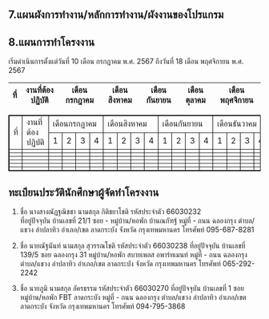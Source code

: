 ## 7.แผนผังการทำงาน/หลักการทำงาน/ผังงานของโปรแกรม

## 8.แผนการทำโครงงาน
เริ่มดำเนินการตั้งแต่วันที่ 10 เดือน กรกฎาคม พ.ศ. 2567 ถึงวันที่ 18 เดือน พฤศจิกายน พ.ศ. 2567

| ที่ | งานที่ต้องปฏิบัติ | เดือนกรกฎาคม | เดือนสิงหาคม | เดือนกันยายน | เดือนตุลาคม | เดือนพฤศจิกายน|
|---|---------------|---------------|-------------|-------------|-------------|--------------|
  

<table border="1" bordercolor="#000000">
  <tr>
    <td rowspan="2">ที่</td>
    <td rowspan="2">งานที่ต้องปฏิบัติ</td>
    <td colspan="4">เดือนกรกฏาคม</td>  
    <td colspan="4">เดือนสิงหาคม</td> 
    <td colspan="4">เดือนกันยายน</td>  
    <td colspan="4">เดือนธันวาคม</td>  
  </tr>
  <tr>
    <td>1</td>
    <td>2</td>
    <td>3</td>
    <td>4</td>
    <td>1</td>
    <td>2</td>
    <td>3</td>
    <td>4</td>
    <td>1</td>
    <td>2</td>
    <td>3</td>
    <td>4</td>
    <td>1</td>
    <td>2</td>
    <td>3</td>
    <td>4</td>
  </tr>
 <tr>
   <td></td>
    <td></td>
    <td></td>
   <td></td>
   <td></td>
    <td></td>
    <td></td>
   <td></td>
   <td></td>
    <td></td>
    <td></td>
   <td></td>
    <td></td>
    <td></td>
   <td></td>
   <td></td>
    <td></td>
    <td></td>
 </tr>  
  <tr>
   <td></td>
    <td></td>
    <td></td>
   <td></td>
   <td></td>
    <td></td>
    <td></td>
   <td></td>
   <td></td>
    <td></td>
    <td></td>
    <td></td>
    <td></td>
   <td></td>
   <td></td>
    <td></td>
    <td></td>
    <td></td>
 </tr>  
    <tr>
   <td></td>
    <td></td>
    <td></td>
   <td></td>
   <td></td>
    <td></td>
    <td></td>
   <td></td>
   <td></td>
    <td></td>
    <td></td>
    <td></td>
    <td></td>
   <td></td>
   <td></td>
    <td></td>
    <td></td>
    <td></td>
 </tr>
   <tr>
   <td></td>
    <td></td>
    <td></td>
   <td></td>
   <td></td>
    <td></td>
    <td></td>
   <td></td>
   <td></td>
    <td></td>
    <td></td>
   <td></td>
    <td></td>
    <td></td>
   <td></td>
   <td></td>
    <td></td>
    <td></td>
 </tr>  
   <tr>
   <td></td>
    <td></td>
    <td></td>
   <td></td>
   <td></td>
    <td></td>
    <td></td>
   <td></td>
   <td></td>
    <td></td>
    <td></td>
   <td></td>
    <td></td>
    <td></td>
   <td></td>
   <td></td>
    <td></td>
    <td></td>
 </tr>  
   <tr>
   <td></td>
    <td></td>
    <td></td>
   <td></td>
   <td></td>
    <td></td>
    <td></td>
   <td></td>
   <td></td>
    <td></td>
    <td></td>
   <td></td>
    <td></td>
    <td></td>
   <td></td>
   <td></td>
    <td></td>
    <td></td>
 </tr>  
</table>

## ทะเบียนประวัตินักศึกษาผู้จัดทำโครงงาน

1. ชื่อ	นางสางณัฏฐณิชชา  นามสกุล กิติชยาโชติ	รหัสประจำตัว 66030232	
ที่อยู่ปัจจุบัน บ้านเลขที่ 21/1	ซอย	- หมู่บ้าน/หอพัก	บ้านณภัฑฐ์
หมู่ที่ -	ถนน ฉลองกรุง	ตำบล/แขวง	ลำปลาทิว
อำเภอ/เขต ลาดกระบัง	จังหวัด กรุงเทพมหานคร	โทรศัพท์	095-687-8281

2. ชื่อ นายณัฐนันท์	 นามสกุล สุวรรณโชติ	รหัสประจำตัว	66030238
ที่อยู่ปัจจุบัน บ้านเลขที่	139/5 ซอย	ฉลองกรุง 31 หมู่บ้าน/หอพัก	สบายเพลส อพาร์ทเมนท์
หมู่ที่ -	ถนน ฉลองกรุง	ตำบล/แขวง	ลำปลาทิว
อำเภอ/เขต ลาดกระบัง	จังหวัด กรุงเทพมหานคร	โทรศัพท์	065-292-2242

3. ชื่อ นายภูมิ 	นามสกุล อัครธรรม	รหัสประจำตัว	66030270
ที่อยู่ปัจจุบัน บ้านเลขที่	1 ซอย	หมู่บ้าน/หอพัก	FBT ลาดกระบัง
หมู่ที่ -	ถนน	ฉลองกรุง ตำบล/แขวง	ลำปลาทิว
อำเภอ/เขต ลาดกระบัง 	จังหวัด กรุงเทพมหานคร	โทรศัพท์	094-795-3868
